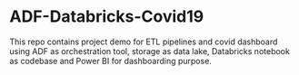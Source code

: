 # ADF-Databricks-Covid19
This repo contains project demo for ETL pipelines and covid dashboard using ADF as orchestration tool, storage as data lake, Databricks notebook as codebase and Power BI for dashboarding purpose.
